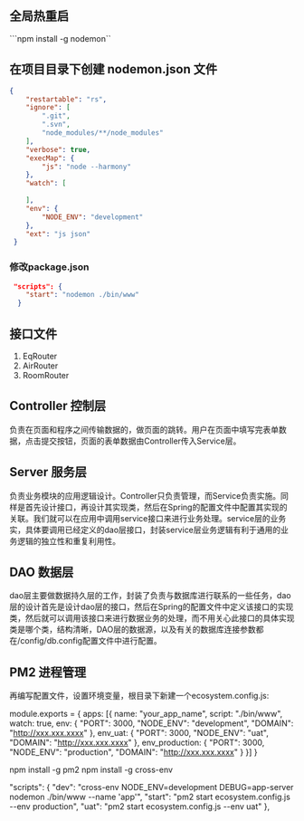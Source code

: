 ## 全局热重启
```npm install -g nodemon``
## 在项目目录下创建 nodemon.json 文件

```json
{ 
    "restartable": "rs",
    "ignore": [
        ".git",
        ".svn",
        "node_modules/**/node_modules"
    ],
    "verbose": true,
    "execMap": {
        "js": "node --harmony"
    },
    "watch": [
 
    ],
    "env": {
        "NODE_ENV": "development"
    },
    "ext": "js json"
 }

```
 ### 修改package.json
```json
 "scripts": {
    "start": "nodemon ./bin/www"
  }
```

## 接口文件
1. EqRouter
2. AirRouter
3. RoomRouter

## Controller 控制层
负责在页面和程序之间传输数据的，做页面的跳转。用户在页面中填写完表单数据，点击提交按钮，页面的表单数据由Controller传入Service层。
## Server 服务层
负责业务模块的应用逻辑设计。Controller只负责管理，而Service负责实施。同样是首先设计接口，再设计其实现类，然后在Spring的配置文件中配置其实现的关联。我们就可以在应用中调用service接口来进行业务处理。service层的业务实，具体要调用已经定义的dao层接口，封装service层业务逻辑有利于通用的业务逻辑的独立性和重复利用性。
## DAO 数据层
dao层主要做数据持久层的工作，封装了负责与数据库进行联系的一些任务，dao层的设计首先是设计dao层的接口，然后在Spring的配置文件中定义该接口的实现类，然后就可以调用该接口来进行数据业务的处理，而不用关心此接口的具体实现类是哪个类，结构清晰，DAO层的数据源，以及有关的数据库连接参数都在/config/db.config配置文件中进行配置。


## PM2 进程管理

再编写配置文件，设置环境变量，根目录下新建一个ecosystem.config.js:

module.exports = {
    apps: [{
        name: "your_app_name",
        script: "./bin/www",
        watch: true,
        env: {
            "PORT": 3000,
            "NODE_ENV": "development",
            "DOMAIN": "http://xxx.xxx.xxxx"
        },
        env_uat: {
            "PORT": 3000,
            "NODE_ENV": "uat",
            "DOMAIN": "http://xxx.xxx.xxxx"
        },
        env_production: {
            "PORT": 3000,
            "NODE_ENV": "production",
            "DOMAIN": "http://xxx.xxx.xxxx"
        }
    }]
}


npm install -g pm2
npm install -g cross-env


"scripts": {
    "dev": "cross-env NODE_ENV=development DEBUG=app-server nodemon ./bin/www --name 'app'",
    "start": "pm2 start ecosystem.config.js --env production",
    "uat": "pm2 start ecosystem.config.js --env uat"
  },

